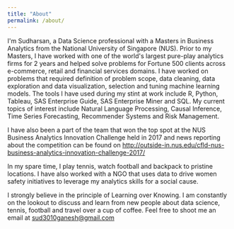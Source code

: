 ```yaml
---
title: "About"
permalink: /about/
---
```


I'm Sudharsan, a Data Science professional with a Masters in Business Analytics from the National University of Singapore (NUS). Prior to my Masters, I have worked with one of the world's largest pure-play analytics firms for 2 years and helped solve problems for Fortune 500 clients across e-commerce, retail and financial services domains. I have worked on problems that required definition of problem scope, data cleaning, data exploration and data visualization, selection and tuning machine learning models. The tools I have used during my stint at work include R, Python, Tableau, SAS Enterprise Guide, SAS Enterprise Miner and SQL. My current topics of interest include Natural Language Processing, Causal Inference, Time Series Forecasting, Recommender Systems and Risk Management.

I have also been a part of the team that won the top spot at the NUS Business Analytics Innovation Challenge held in 2017 and news reporting about the competition can be found on http://outside-in.nus.edu/cfld-nus-business-analytics-innovation-challenge-2017/

In my spare time, I play tennis, watch football and backpack to pristine locations. I have also worked with a NGO that uses data to drive women safety initiatives to leverage my analytics skills for a social cause.

I strongly believe in the principle of Learning over Knowing. I am constantly on the lookout to discuss and learn from new people about data science, tennis, football and travel over a cup of coffee. Feel free to shoot me an email at sud3010ganesh@gmail.com
